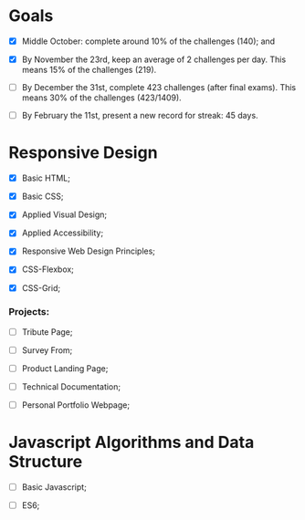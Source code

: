 # Goals

- [x] Middle October: complete around 10% of the challenges (140); and

- [x] By November the 23rd, keep an average of 2 challenges per day. This means 15% of the challenges (219).

- [ ] By December the 31st, complete 423 challenges (after final exams). This means 30% of the challenges (423/1409).

- [ ] By February the 11st, present a new record for streak: 45 days.

# Responsive Design

- [x] Basic HTML;

- [x] Basic CSS;

- [x] Applied Visual Design;

- [x] Applied Accessibility;

- [x] Responsive Web Design Principles;

- [x] CSS-Flexbox;

- [x] CSS-Grid;

### Projects:

- [ ] Tribute Page; 
- [ ] Survey From;
- [ ] Product Landing Page;
- [ ] Technical Documentation;
- [ ] Personal Portfolio Webpage;


# Javascript Algorithms and Data Structure

- [ ] Basic Javascript;

- [ ] ES6;
